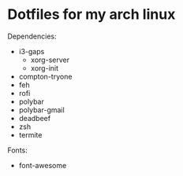 # Dotfiles for my arch linux

Dependencies:
* i3-gaps
  * xorg-server
  * xorg-init
* compton-tryone
* feh
* rofi
* polybar
* polybar-gmail
* deadbeef
* zsh
* termite

Fonts:
* font-awesome
